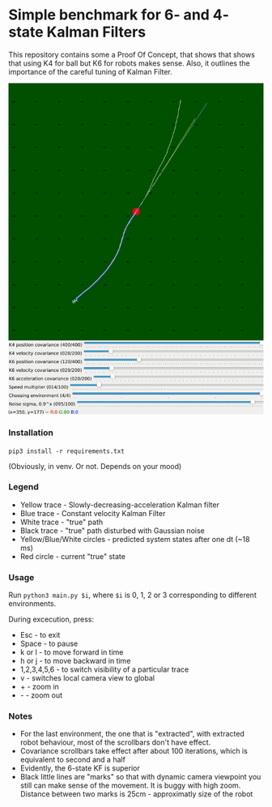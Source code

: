 # Simple benchmark for 6- and 4- state Kalman Filters

This repository contains some a Proof Of Concept, that shows that shows that using K4 for ball but K6 for robots makes sense. Also, it outlines the importance of the careful tuning of Kalman Filter.

![docs/gif.gif](docs/gif.gif)

### Installation
```pip3 install -r requirements.txt```

(Obviously, in venv. Or not. Depends on your mood)

### Legend
* Yellow trace - Slowly-decreasing-acceleration Kalman filter
* Blue trace - Constant velocity Kalman Filter
* White trace - "true" path
* Black trace - "true" path disturbed with Gaussian noise
* Yellow/Blue/White circles - predicted system states after one dt (~18 ms)
* Red circle - current "true" state


### Usage
Run ```python3 main.py $i```, where ```$i``` is 0, 1, 2 or 3 corresponding to different environments.

During excecution, press:
- Esc - to exit
- Space - to pause
- k or l - to move forward in time
- h or j - to move backward in time
- 1,2,3,4,5,6 - to switch visibility of a particular trace
- v - switches local camera view to global
- \+ - zoom in
- \- - zoom out

### Notes
* For the last environment, the one that is "extracted", with extracted robot behaviour, most of the scrollbars don't have effect.
* Covariance scrollbars take effect after about 100 iterations, which is equivalent to second and a half
* Evidently, the 6-state KF is superior
* Black little lines are "marks" so that with dynamic camera viewpoint you still can make sense of the movement. It is buggy with high zoom. Distance between two marks is 25cm - approximatly size of the robot
